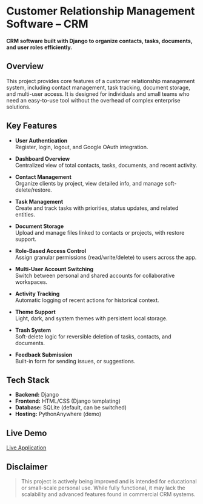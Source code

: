 # Customer Relationship Management Software – CRM

**CRM software built with Django to organize contacts, tasks, documents, and user roles efficiently.**

## Overview

This project provides core features of a customer relationship management system, including contact management, task tracking, document storage, and multi-user access. It is designed for individuals and small teams who need an easy-to-use tool without the overhead of complex enterprise solutions.

## Key Features

- **User Authentication**  
  Register, login, logout, and Google OAuth integration.

- **Dashboard Overview**  
  Centralized view of total contacts, tasks, documents, and recent activity.

- **Contact Management**  
  Organize clients by project, view detailed info, and manage soft-delete/restore.

- **Task Management**  
  Create and track tasks with priorities, status updates, and related entities.

- **Document Storage**  
  Upload and manage files linked to contacts or projects, with restore support.

- **Role-Based Access Control**  
  Assign granular permissions (read/write/delete) to users across the app.

- **Multi-User Account Switching**  
  Switch between personal and shared accounts for collaborative workspaces.

- **Activity Tracking**  
  Automatic logging of recent actions for historical context.

- **Theme Support**  
  Light, dark, and system themes with persistent local storage.

- **Trash System**  
  Soft-delete logic for reversible deletion of tasks, contacts, and documents.

- **Feedback Submission**  
  Built-in form for sending issues, or suggestions.

## Tech Stack

- **Backend:** Django
- **Frontend:** HTML/CSS (Django templating)
- **Database:** SQLite (default, can be switched)
- **Hosting:** PythonAnywhere (demo)

## Live Demo

[Live Application](https://ctrlcrm.pythonanywhere.com)

## Disclaimer

> This project is actively being improved and is intended for educational or small-scale personal use. While fully functional, it may lack the scalability and advanced features found in commercial CRM systems.
